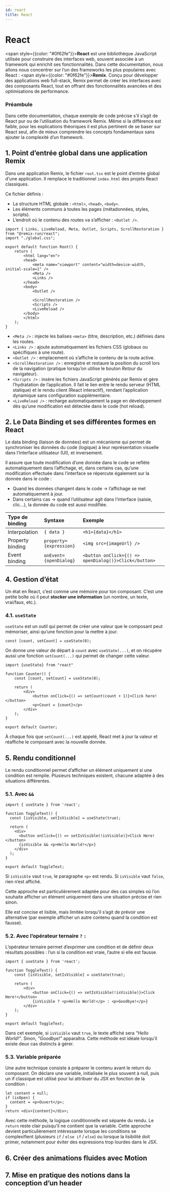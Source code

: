 ```yaml
---
id: react
title: React
---
```


# React

<span style={{color: "#0f62fe"}}>**React**</span> est une bibliothèque JavaScript utilisée pour construire des interfaces web, souvent associée à un framework qui enrichit ses fonctionnalités. Dans cette documentation, nous allons nous concentrer sur l’un des frameworks les plus populaires avec React : <span style={{color: "#0f62fe"}}>**Remix**</span>. Conçu pour développer des applications web full-stack, Remix permet de créer les interfaces avec des composants React, tout en offrant des fonctionnalités avancées et des optimisations de performance.

### Préambule

Dans cette documentation, chaque exemple de code précise s’il s’agit de React pur ou de l’utilisation du framework Remix. Même si la différence est faible, pour les explications théoriques il est plus pertinent de se baser sur React seul, afin de mieux comprendre les concepts fondamentaux sans ajouter la complexité d’un framework.

## 1. Point d’entrée global dans une application Remix

Dans une application Remix, le fichier `root.tsx` est le point d’entrée global d'une application. Il remplace le traditionnel `index.html` des projets React classiques.

Ce fichier définis :

- La structure HTML globale : `<html>`, `<head>`, `<body>`.
- Les éléments communs à toutes les pages (métadonnées, styles, scripts).
- L’endroit où le contenu des routes va s’afficher : `<Outlet />`.

```tsx title="Remix"
import { Links, LiveReload, Meta, Outlet, Scripts, ScrollRestoration } from "@remix-run/react";
import "./global.css";

export default function Root() {
    return (
        <html lang="en">
        <head>
            <meta name="viewport" content="width=device-width, initial-scale=1" />
            <Meta />
            <Links />
        </head>
        <body>
            <Outlet />
    
            <ScrollRestoration />
            <Scripts />
            <LiveReload />
        </body>
        </html>
    );
}
```

- `<Meta />` : injecte les balises `<meta>` (titre, description, etc.) définies dans les routes.
- `<Links />` : ajoute automatiquement les fichiers CSS (globaux ou spécifiques à une route).
- `<Outlet />` : emplacement où s’affiche le contenu de la route active.
- `<ScrollRestoration />` : enregistre et restaure la position du scroll lors de la navigation (pratique lorsqu’on utilise le bouton *Retour* du navigateur).
- `<Scripts />` : insère les fichiers JavaScript générés par Remix et gère l’hydratation de l’application. Il fait le lien entre le rendu serveur (HTML statique) et le rendu client (React interactif), rendant l’application dynamique sans configuration supplémentaire.
- `<LiveReload />` : recharge automatiquement la page en développement dès qu’une modification est détectée dans le code (hot reload).

## 2. Le Data Binding et ses différentes formes en React

  Le data binding (liaison de données) est un mécanisme qui permet de synchroniser les données du code (logique) à leur représentation visuelle dans l’interface utilisateur (UI), et inversement.

  Il assure que toute modification d’une donnée dans le code se reflète automatiquement dans l’affichage, et, dans certains cas, qu’une modification effectuée dans l’interface se répercute également sur la donnée dans le code :

- Quand les données changent dans le code → l’affichage se met automatiquement à jour.
- Dans certains cas → quand l’utilisateur agit dans l’interface (saisie, clic…), la donnée du code est aussi modifiée.

| **Type de binding** | **Syntaxe**             | **Exemple**                                                      |
| :------------------ |:------------------------|:-----------------------------------------------------------------|
| Interpolation       | `{ data }`              | `<h1>{data}</h1>`                                                |
| Property binding    | `property={expression}` | `<img src={imageUrl} />`                                         |
| Event binding       | `onEvent={openDialog}`  | `<button onClick={() => openDialog()}>Click</button>`            |

## 4. Gestion d’état

Un état en React, c’est comme une mémoire pour ton composant. C’est une petite boîte où il peut **stocker une information** (un nombre, un texte, vrai/faux, etc.).

### 4.1. `useState`

`useState` est un outil qui permet de créer une valeur que le composant peut mémoriser, ainsi qu’une fonction pour la mettre à jour.

```tsx
const [count, setCount] = useState(0);
```

On donne une valeur de départ à `count` avec `useState(...)`, et on récupère aussi une fonction `setCount(...)` qui permet de changer cette valeur.

```tsx title="React pur"
import {useState} from "react"

function Counter() {
    const [count, setCount] = useState(0);

    return (
        <div>
            <button onClick={() => setCount(count + 1)}>Click here!</button>
            <p>Count = {count}</p>
        </div>
    );
}

export default Counter;
```
À chaque fois que `setCount(...)` est appelé, React met à jour la valeur et réaffiche le composant avec la nouvelle donnée.

## 5. Rendu conditionnel

Le rendu conditionnel permet d’afficher un élément uniquement si une condition est remplie. Plusieurs techniques existent, chacune adaptée à des situations différentes.

### 5.1. Avec `&&`

```tsx title="React pur"
import { useState } from 'react';

function ToggleText() {
  const [isVisible, setIsVisible] = useState(true);

  return (
    <div>
      <button onClick={() => setIsVisible(!isVisible)}>Click Here!</button>
      {isVisible && <p>Hello World!</p>}
    </div>
  );
}

export default ToggleText;
```

Si `isVisible` vaut `true`, le paragraphe `<p>` est rendu. Si `isVisible` vaut `false`, rien n’est affiché.

Cette approche est particulièrement adaptée pour des cas simples où l’on souhaite afficher un élément uniquement dans une situation précise et rien sinon.

Elle est concise et lisible, mais limitée lorsqu’il s’agit de prévoir une alternative (par exemple afficher un autre contenu quand la condition est fausse).

### 5.2. Avec l’opérateur ternaire `?` `:`

L’opérateur ternaire permet d’exprimer une condition et de définir deux résultats possibles : l’un si la condition est vraie, l’autre si elle est fausse.

```tsx title="React pur"
import { useState } from 'react';

function ToggleText() {
    const [isVisible, setIsVisible] = useState(true);

    return (
        <div>
            <button onClick={() => setIsVisible(!isVisible)}>Click Here!</button>
            {isVisible ? <p>Hello World!</p> : <p>Goodbye!</p>}
        </div>
    );
}

export default ToggleText;
```

Dans cet exemple, si `isVisible` vaut `true`, le texte affiché sera *"Hello World!"*. Sinon, *"Goodbye!"* apparaîtra. Cette méthode est idéale lorsqu’il existe deux cas distincts à gérer.

### 5.3. Variable préparée

Une autre technique consiste à préparer le contenu avant le return du composant. On déclare une variable, initialisée le plus souvent à null, puis un if classique est utilisé pour lui attribuer du JSX en fonction de la condition :

```
let content = null;
if (isOpen) {
  content = <p>Ouvert</p>;
}
return <div>{content}</div>;
```

Avec cette méthode, la logique conditionnelle est séparée du rendu. Le `return` reste clair puisqu’il ne contient que la variable. Cette approche devient particulièrement intéressante lorsque les conditions se complexifient (plusieurs `if` / `else if` / `else`) ou lorsque la lisibilité doit primer, notamment pour éviter des expressions trop lourdes dans le JSX.

## 6. Créer des animations fluides avec Motion

## 7. Mise en pratique des notions dans la conception d’un header
